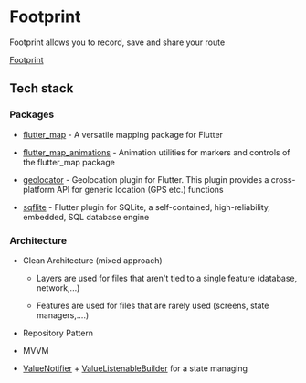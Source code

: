 # Footprint

Footprint allows you to record, save and share your route

[Footprint](https://github.com/abra/footprint)

## Tech stack

### Packages

- [flutter_map](https://pub.dev/packages/flutter_map) - A versatile mapping package for Flutter
  
- [flutter_map_animations](https://pub.dev/packages/flutter_map_animations) - Animation utilities for markers and controls of the flutter_map package

- [geolocator](https://pub.dev/packages/geolocator) - Geolocation plugin for Flutter. This plugin provides a cross-platform API for generic location (GPS etc.) functions 

- [sqflite](https://pub.dev/packages/sqflite) - Flutter plugin for SQLite, a self-contained, high-reliability, embedded, SQL database engine

### Architecture

 - Clean Architecture (mixed approach)
   
   - Layers are used for files that aren't tied to a single feature (database, network,...)
  
   - Features are used for files that are rarely used (screens, state managers,....)
 
 - Repository Pattern
 
 - MVVM

 - [ValueNotifier](https://api.flutter.dev/flutter/foundation/ValueNotifier-class.html) + [ValueListenableBuilder](https://api.flutter.dev/flutter/widgets/ValueListenableBuilder-class.html) for a state managing
